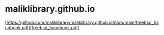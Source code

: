 # maliklibrary.github.io
[https://github.com/maliklibrary/maliklibrary.github.io/blob/main/freebsd_handbook.pdf](freebsd_handbook.pdf)
